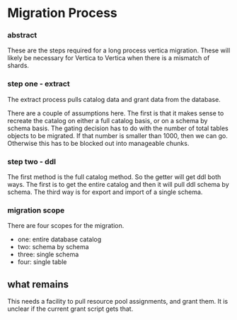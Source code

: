 # Migration Process

### abstract
These are the steps required for a long process vertica migration. These will likely be necessary for Vertica to Vertica when there is a mismatch of shards. 

### step one - extract
The extract process pulls catalog data and grant data from the database.

There are a couple of assumptions here. The first is that it makes sense to recreate the catalog on either a full catalog basis, or on a schema by schema basis. The gating decision has to do with the number of total tables objects to be migrated. If that number is smaller than 1000, then we can go. Otherwise this has to be blocked out into manageable chunks. 

### step two - ddl
The first method is the full catalog method. So the getter will get ddl both ways. The first is to get the entire catalog and then it will pull ddl schema by schema. The third way is for export and import of a single schema. 

### migration scope

There are four scopes for the migration.
- one: entire database catalog
- two: schema by schema
- three: single schema
- four: single table

## what remains
This needs a facility to pull resource pool assignments, and grant them. It is unclear if the current grant script gets that. 
